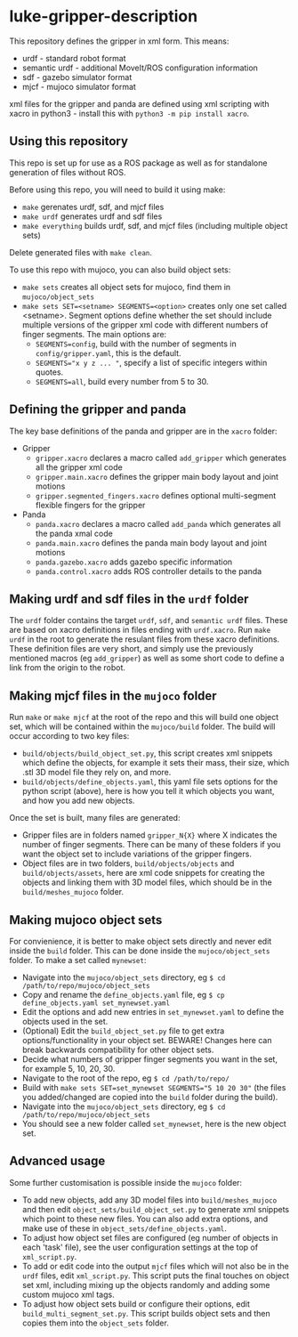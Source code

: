 # luke-gripper-description

This repository defines the gripper in xml form. This means:
* urdf - standard robot format
* semantic urdf - additional MoveIt/ROS configuration information
* sdf - gazebo simulator format
* mjcf - mujoco simulator format

xml files for the gripper and panda are defined using xml scripting with xacro in python3 - install this with ```python3 -m pip install xacro```.

## Using this repository

This repo is set up for use as a ROS package as well as for standalone generation of files without ROS.

Before using this repo, you will need to build it using make:
* ```make``` gerenates urdf, sdf, and mjcf files
* ```make urdf``` generates urdf and sdf files
* ```make everything``` builds urdf, sdf, and mjcf files (including multiple object sets)

Delete generated files with ```make clean```.

To use this repo with mujoco, you can also build object sets:
* ```make sets``` creates all object sets for mujoco, find them in ```mujoco/object_sets```
* ```make sets SET=<setname> SEGMENTS=<option>``` creates only one set called \<setname\>. Segment options define whether the set should include multiple versions of the gripper xml code with different numbers of finger segments. The main options are:
    * ```SEGMENTS=config```, build with the number of segments in ```config/gripper.yaml```, this is the default.
    * ```SEGMENTS="x y z ... "```, specify a list of specific integers within quotes.
    * ```SEGMENTS=all```, build every number from 5 to 30.

## Defining the gripper and panda

The key base definitions of the panda and gripper are in the ```xacro``` folder:
* Gripper
     * ```gripper.xacro``` declares a macro called ```add_gripper``` which generates all the gripper xml code
     * ```gripper.main.xacro``` defines the gripper main body layout and joint motions
     * ```gripper.segmented_fingers.xacro``` defines optional multi-segment flexible fingers for the gripper
* Panda
     * ```panda.xacro``` declares a macro called ```add_panda``` which generates all the panda xmal code
     * ```panda.main.xacro``` defines the panda main body layout and joint motions
     * ```panda.gazebo.xacro``` adds gazebo specific information
     * ```panda.control.xacro``` adds ROS controller details to the panda

## Making urdf and sdf files in the ```urdf``` folder

The ```urdf``` folder contains the target ```urdf```, ```sdf```, and ```semantic urdf``` files. These are based on xacro definitions in files ending with ```urdf.xacro```. Run ```make urdf``` in the root to generate the resulant files from these xacro definitions. These definition files are very short, and simply use the previously mentioned macros (eg ```add_gripper```) as well as some short code to define a link from the origin to the robot.

## Making mjcf files in the ```mujoco``` folder

Run ```make``` or ```make mjcf``` at the root of the repo and this will build one object set, which will be contained within the ```mujoco/build``` folder. The build will occur according to two key files:
* ```build/objects/build_object_set.py```, this script creates xml snippets which define the objects, for example it sets their mass, their size, which .stl 3D model file they rely on, and more.
* ```build/objects/define_objects.yaml```, this yaml file sets options for the python script (above), here is how you tell it which objects you want, and how you add new objects.

Once the set is built, many files are generated:
* Gripper files are in folders named ```gripper_N{X}``` where X indicates the number of finger segments. There can be many of these folders if you want the object set to include variations of the gripper fingers.
* Object files are in two folders, ```build/objects/objects``` and ```build/objects/assets```, here are xml code snippets for creating the objects and linking them with 3D model files, which should be in the ```build/meshes_mujoco``` folder.

## Making mujoco object sets

For convienience, it is better to make object sets directly and never edit inside the ```build``` folder. This can be done inside the ```mujoco/object_sets``` folder. To make a set called ```mynewset```:
* Navigate into the ```mujoco/object_sets``` directory, eg ```$ cd /path/to/repo/mujoco/object_sets```
* Copy and rename the ```define_objects.yaml``` file, eg ```$ cp define_objects.yaml set_mynewset.yaml```
* Edit the options and add new entries in ```set_mynewset.yaml``` to define the objects used in the set.
* (Optional) Edit the ```build_object_set.py``` file to get extra options/functionality in your object set. BEWARE! Changes here can break backwards compatibility for other object sets.
* Decide what numbers of gripper finger segments you want in the set, for example 5, 10, 20, 30.
* Navigate to the root of the repo, eg ```$ cd /path/to/repo/```
* Build with ```make sets SET=set_mynewset SEGMENTS="5 10 20 30"``` (the files you added/changed are copied into the ```build``` folder during the build).
* Navigate into the ```mujoco/object_sets``` directory, eg ```$ cd /path/to/repo/mujoco/object_sets```
* You should see a new folder called ```set_mynewset```, here is the new object set.

## Advanced usage

Some further customisation is possible inside the ```mujoco``` folder:
* To add new objects, add any 3D model files into ```build/meshes_mujoco``` and then edit ```object_sets/build_object_set.py``` to generate xml snippets which point to these new files. You can also add extra options, and make use of these in ```object_sets/define_objects.yaml```.
* To adjust how object set files are configured (eg number of objects in each 'task' file), see the user configuration settings at the top of ```xml_script.py```.
* To add or edit code into the output ```mjcf``` files which will not also be in the ```urdf``` files, edit ```xml_script.py```. This script puts the final touches on object set xml, including mixing up the objects randomly and adding some custom mujoco xml tags.
* To adjust how object sets build or configure their options, edit ```build_multi_segment_set.py```. This script builds object sets and then copies them into the ```object_sets``` folder.




